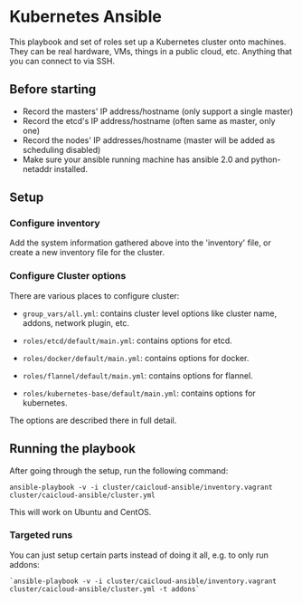 # Kubernetes Ansible

This playbook and set of roles set up a Kubernetes cluster onto machines. They can be real hardware, VMs, things in
a public cloud, etc. Anything that you can connect to via SSH.

## Before starting

* Record the masters' IP address/hostname (only support a single master)
* Record the etcd's IP address/hostname (often same as master, only one)
* Record the nodes' IP addresses/hostname (master will be added as scheduling disabled)
* Make sure your ansible running machine has ansible 2.0 and python-netaddr installed.

## Setup

### Configure inventory

Add the system information gathered above into the 'inventory' file, or create a new inventory file for the cluster.

### Configure Cluster options

There are various places to configure cluster:

- `group_vars/all.yml`: contains cluster level options like cluster name, addons, network plugin, etc.

- `roles/etcd/default/main.yml`: contains options for etcd.

- `roles/docker/default/main.yml`: contains options for docker.

- `roles/flannel/default/main.yml`: contains options for flannel.

- `roles/kubernetes-base/default/main.yml`: contains options for kubernetes.

The options are described there in full detail.

## Running the playbook

After going through the setup, run the following command:

`ansible-playbook -v -i cluster/caicloud-ansible/inventory.vagrant cluster/caicloud-ansible/cluster.yml`

This will work on Ubuntu and CentOS.

### Targeted runs

You can just setup certain parts instead of doing it all, e.g. to only run addons:

```
`ansible-playbook -v -i cluster/caicloud-ansible/inventory.vagrant cluster/caicloud-ansible/cluster.yml -t addons`
```
